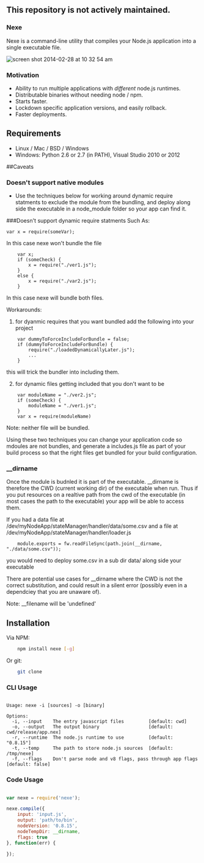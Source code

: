 ## This repository is not actively maintained. 

### Nexe

Nexe is a command-line utility that compiles your Node.js application into a single executable file.

![screen shot 2014-02-28 at 10 32 54 am](https://f.cloud.github.com/assets/757408/2296993/c276f7b6-a0a6-11e3-86d3-e6c5feba2a85.png)


### Motivation

- Ability to run multiple applications with *different* node.js runtimes. 
- Distributable binaries without needing node / npm.
- Starts faster.
- Lockdown specific application versions, and easily rollback.
- Faster deployments.

## Requirements

- Linux / Mac / BSD / Windows
- Windows: Python 2.6 or 2.7 (in PATH), Visual Studio 2010 or 2012

##Caveats

### Doesn't support native modules

- Use the techniques below for working around dynamic require statments to exclude the module from the bundling, and deploy along side the executable in a node_module folder so your app can find it.
 
###Doesn't support dynamic require statments
Such As:
```
var x = require(someVar);
```

In this case nexe won't bundle the file

```
	var x;
	if (someCheck) {
		x = require("./ver1.js");
	}
	else {
		x = require("./var2.js");
	}
```

In this case nexe will bundle both files.
	
Workarounds:
1) for dyanmic requires that you want bundled add the following into your project
```
	var dummyToForceIncludeForBundle = false;
	if (dummyToForceIncludeForBundle) {
		require("./loadedDynamicallyLater.js");
		...
	}
```
this will trick the bundler into including them.
	
2) for dynamic files getting included that you don't want to be
```
	var moduleName = "./ver2.js";
	if (someCheck) {
		moduleName = "./ver1.js";
	}
	var x = require(moduleName)
```
Note: neither file will be bundled.
	
Using these two techniques you can change your application code so mdoules are not bundles, and generate a includes.js file as part of your build process so that the right files get bundled for your build configuration.

### __dirname

Once the module is budnled it is part of the executable. __dirname is therefore the CWD (current working dir) of the executable when run. Thus if you put resources on a realtive path from the cwd of the executable (in most cases the path to the executable) your app will be able to access them.

If you had a data file at /dev/myNodeApp/stateManager/handler/data/some.csv
and a file at /dev/myNodeApp/stateManager/handler/loader.js
```
	module.exports = fw.readFileSync(path.join(__dirname, "./data/some.csv"));
```
you would need to deploy some.csv in a sub dir data/ along side your executable

There are potential use cases for __dirname where the CWD is not the correct substitution, and could result in a silent error (possibly even in a dependciey that you are unaware of).

Note: __filename will be 'undefined'

## Installation

Via NPM:

```bash
	npm install nexe [-g]
```

Or git:

```bash
	git clone 
```

### CLI Usage

````text
	
Usage: nexe -i [sources] -o [binary]

Options:
  -i, --input    The entry javascript files         [default: cwd]
  -o, --output   The output binary                  [default: cwd/release/app.nex]
  -r, --runtime  The node.js runtime to use         [default: "0.8.15"]
  -t, --temp     The path to store node.js sources  [default: /tmp/nexe]
  -f, --flags    Don't parse node and v8 flags, pass through app flags  [default: false]

```` 


### Code Usage

````javascript

var nexe = require('nexe');

nexe.compile({
	input: 'input.js',
	output: 'path/to/bin',
	nodeVersion: '0.8.15',
	nodeTempDir: __dirname,
	flags: true
}, function(err) {
	
});
	
````





